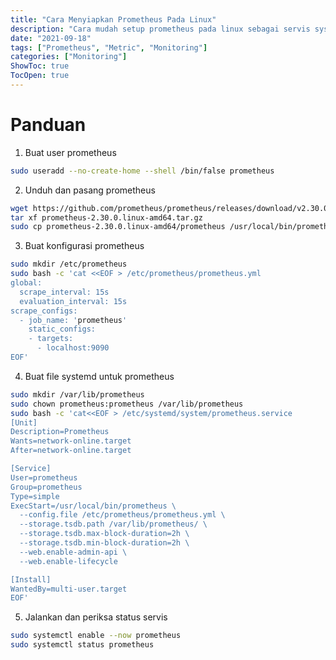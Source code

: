 ```yaml
---
title: "Cara Menyiapkan Prometheus Pada Linux"
description: "Cara mudah setup prometheus pada linux sebagai servis systemd" 
date: "2021-09-18"
tags: ["Prometheus", "Metric", "Monitoring"]
categories: ["Monitoring"]
ShowToc: true
TocOpen: true
---
```


# Panduan
1. Buat user prometheus
```bash
sudo useradd --no-create-home --shell /bin/false prometheus
```

2. Unduh dan pasang prometheus
```bash
wget https://github.com/prometheus/prometheus/releases/download/v2.30.0/prometheus-2.30.0.linux-amd64.tar.gz
tar xf prometheus-2.30.0.linux-amd64.tar.gz
sudo cp prometheus-2.30.0.linux-amd64/prometheus /usr/local/bin/prometheus
```

3. Buat konfigurasi prometheus
```bash
sudo mkdir /etc/prometheus
sudo bash -c 'cat <<EOF > /etc/prometheus/prometheus.yml
global:
  scrape_interval: 15s
  evaluation_interval: 15s
scrape_configs:
  - job_name: 'prometheus'
    static_configs:
    - targets: 
      - localhost:9090
EOF'
```

4. Buat file systemd untuk prometheus
```bash
sudo mkdir /var/lib/prometheus
sudo chown prometheus:prometheus /var/lib/prometheus
sudo bash -c 'cat<<EOF > /etc/systemd/system/prometheus.service
[Unit]
Description=Prometheus
Wants=network-online.target
After=network-online.target

[Service]
User=prometheus
Group=prometheus
Type=simple
ExecStart=/usr/local/bin/prometheus \
  --config.file /etc/prometheus/prometheus.yml \
  --storage.tsdb.path /var/lib/prometheus/ \
  --storage.tsdb.max-block-duration=2h \
  --storage.tsdb.min-block-duration=2h \
  --web.enable-admin-api \
  --web.enable-lifecycle

[Install]
WantedBy=multi-user.target
EOF'
```

5. Jalankan dan periksa status servis
```bash
sudo systemctl enable --now prometheus
sudo systemctl status prometheus
```